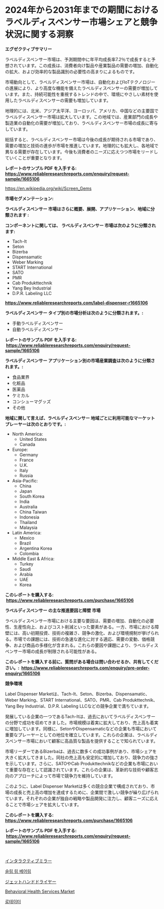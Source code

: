 <p><h1>2024年から2031年までの期間におけるラベルディスペンサー市場シェアと競争状況に関する洞察</h1></p><p><strong>エグゼクティブサマリー</strong></p>
<p><p>ラベルディスペンサー市場は、予測期間中に年平均成長率7.2％で成長すると予想されています。この成長は、消費者向け製品や産業製品の需要の増加、自動化の拡大、および効率的な製品識別の必要性の高まりによるものです。</p><p>市場動向として、ラベルディスペンサー市場は、自動化およびIoTテクノロジーの進展により、より高度な機能を備えたラベルディスペンサーの需要が増加しています。また、持続可能性を重視するトレンドの中で、環境にやさしい素材を使用したラベルディスペンサーの需要も増加しています。</p><p>地理的には、北米、アジア太平洋、ヨーロッパ、アメリカ、中国などの主要国でラベルディスペンサー市場は拡大しています。この地域では、産業部門の成長や製造業の自動化の需要が増加しており、ラベルディスペンサー市場の成長に寄与しています。</p><p>総括すると、ラベルディスペンサー市場は今後の成長が期待される市場であり、需要の増加と技術の進歩が市場を推進しています。地理的にも拡大し、各地域で異なる需要が存在しています。今後も消費者のニーズに応えつつ市場をリードしていくことが重要となります。</p></p>
<p><strong>レポートのサンプル PDF を入手する: <a href="https://www.reliableresearchreports.com/enquiry/request-sample/1665106">https://www.reliableresearchreports.com/enquiry/request-sample/1665106</a></strong></p>
<p><a href="https://en.wikipedia.org/wiki/Screen_Gems">https://en.wikipedia.org/wiki/Screen_Gems</a></p>
<p><strong>市場セグメンテーション:</strong></p>
<p><strong> ラベルディスペンサー 市場はさらに概要、展開、アプリケーション、地域に分類されます :</strong></p>
<p><strong>コンポーネントに関しては、 ラベルディスペンサー 市場は次のように分類されます: &nbsp;</strong></p>
<p><ul><li>Tach-It</li><li>Seton</li><li>Bizerba</li><li>Dispensamatic</li><li>Weber Marking</li><li>START International</li><li>SATO</li><li>PMR</li><li>Cab Produkttechnik</li><li>Yang Bey Industrial</li><li>D.P.R. Labeling LLC</li></ul></p>
<p><strong><a href="https://www.reliableresearchreports.com/label-dispenser-r1665106">https://www.reliableresearchreports.com/label-dispenser-r1665106</a></strong></p>
<p><strong> ラベルディスペンサー タイプ別の市場分析は次のように分類されます。:</strong></p>
<p><ul><li>手動ラベルディスペンサー</li><li>自動ラベルディスペンサー</li></ul></p>
<p><strong>レポートのサンプル PDF を入手する: &nbsp;<a href="https://www.reliableresearchreports.com/enquiry/request-sample/1665106">https://www.reliableresearchreports.com/enquiry/request-sample/1665106</a></strong></p>
<p><strong> ラベルディスペンサー アプリケーション別の市場産業調査は次のように分類されます。:</strong></p>
<p><ul><li>食品業界</li><li>化粧品</li><li>医薬品</li><li>ケミカル</li><li>コンシューマグッズ</li><li>その他</li></ul></p>
<p><strong>地域に関して言えば、ラベルディスペンサー 地域ごとに利用可能なマーケットプレーヤーは次のとおりです。:</strong></p>
<p><ul>
    <li>
        North America:
        <ul>
            <li>United States</li>
            <li>Canada</li>
        </ul>
    </li>
    <li>
        Europe:
        <ul>
            <li>Germany</li>
            <li>France</li>
            <li>U.K.</li>
            <li>Italy</li>
            <li>Russia</li>
        </ul>
    </li>
    <li>
        Asia-Pacific:
        <ul>
            <li>China</li>
            <li>Japan</li>
            <li>South Korea</li>
            <li>India</li>
            <li>Australia</li>
            <li>China Taiwan</li>
            <li>Indonesia</li>
            <li>Thailand</li>
            <li>Malaysia</li>
        </ul>
    </li>
    <li>
        Latin America:
        <ul>
            <li>Mexico</li>
            <li>Brazil</li>
            <li>Argentina Korea</li>
            <li>Colombia</li>
        </ul>
    </li>
    <li>
        Middle East & Africa:
        <ul>
            <li>Turkey</li>
            <li>Saudi</li>
            <li>Arabia</li>
            <li>UAE</li>
            <li>Korea</li>
        </ul>
    </li>
    </ul></p>
<p><strong>このレポートを購入する: &nbsp;<a href="https://www.reliableresearchreports.com/purchase/1665106">https://www.reliableresearchreports.com/purchase/1665106</a></strong></p>
<p><strong>ラベルディスペンサー の主な推進要因と障壁 市場</strong></p>
<p><p>ラベルディスペンサー市場における主要な要因は、需要の増加、自動化の必要性、生産性向上、およびコスト削減といった要素がある。一方、市場における障壁には、高い初期投資、技術の複雑さ、競争の激化、および環境規制が挙げられる。市場での課題には、技術の急速な進化に対する適応、需要の変動、価格競争、および商品の多様化が含まれる。これらの要因や課題により、ラベルディスペンサー市場の成長が制限される可能性がある。</p></p>
<p><strong>このレポートを購入する前に、質問がある場合は問い合わせるか、共有してください。:&nbsp; <a href="https://www.reliableresearchreports.com/enquiry/pre-order-enquiry/1665106">https://www.reliableresearchreports.com/enquiry/pre-order-enquiry/1665106</a></strong></p>
<p><strong>競争環境</strong></p>
<p><p>Label Dispenser Marketは、Tach-It、Seton、Bizerba、Dispensamatic、Weber Marking、START International、SATO、PMR、Cab Produkttechnik、Yang Bey Industrial、D.P.R. Labeling LLCなどの競争企業で満ちています。 </p><p>発展している企業の一つであるTach-Itは、過去においてラベルディスペンサーの分野で成功を収めてきました。市場規模は着実に拡大しており、売上高も着実に増加しています。同様に、SetonやDispensamaticなどの企業も市場において重要なプレーヤーとしての地位を確立しています。これらの企業は、ラベルディスペンサー市場において顧客に高品質な製品を提供することで知られています。</p><p>市場リーダーであるBizerbaは、過去に数多くの成功事例があり、市場シェアを大きく拡大してきました。同社の売上高も安定的に増加しており、競争力の強さを示しています。さらに、SATOやCab Produkttechnikなどの企業も市場において重要な存在として認識されています。これらの企業は、革新的な技術や顧客志向のアプローチによって市場で競争力を維持しています。</p><p>このように、Label Dispenser Marketは多くの競合企業で構成されており、市場の成長と売上高の増加を達成するために、企業間で激しい競争が繰り広げられています。それぞれの企業が独自の戦略や製品開発に注力し、顧客ニーズに応えることで市場シェアを拡大しています。</p></p>
<p><strong>このレポートを購入する: &nbsp; <a href="https://www.reliableresearchreports.com/purchase/1665106">https://www.reliableresearchreports.com/purchase/1665106</a></strong></p>
<p><strong>レポートのサンプル PDF を入手する: &nbsp;<a href="https://www.reliableresearchreports.com/enquiry/request-sample/1665106">https://www.reliableresearchreports.com/enquiry/request-sample/1665106</a></strong><strong></strong></p>
<p>&nbsp;</p>
<p><p><a href="https://github.com/TerrellConn/Market-Research-Report-List-2/blob/main/471316114551.md">インタラクティブミラー</a></p><p><a href="https://github.com/Nicolasrown5/Market-Research-Report-List-2/blob/main/256853620952.md">슬링 링 베어링</a></p><p><a href="https://github.com/RandallRunte2023/Market-Research-Report-List-2/blob/main/352150714552.md">ジェットハンドドライヤー</a></p><p><a href="https://issuu.com/reportprime-2/docs/behavioral-health-services-market-size-2030.pptx">Behavioral Health Services Market</a></p><p><a href="https://github.com/shampaakter36/Market-Research-Report-List-1/blob/main/118129020953.md">로테이터</a></p></p>